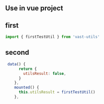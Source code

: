 ## Use in vue project

## first

```js
import { firstTestUtil } from 'vast-utils'
```

## second

```js
 data() {
      return {
        utilsResult: false,
      }
    },
    mounted() {
      this.utilsResult = firstTestUtil()
    },
```